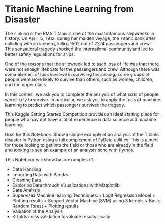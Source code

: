 # Titanic Machine Learning from Disaster
The sinking of the RMS Titanic is one of the most infamous shipwrecks in history. On April 15, 1912, during her maiden voyage, the Titanic sank after colliding with an iceberg, killing 1502 out of 2224 passengers and crew. This sensational tragedy shocked the international community and led to better safety regulations for ships.

One of the reasons that the shipwreck led to such loss of life was that there were not enough lifeboats for the passengers and crew. Although there was some element of luck involved in surviving the sinking, some groups of people were more likely to survive than others, such as women, children, and the upper-class.

In this contest, we ask you to complete the analysis of what sorts of people were likely to survive. In particular, we ask you to apply the tools of machine learning to predict which passengers survived the tragedy.

This Kaggle Getting Started Competition provides an ideal starting place for people who may not have a lot of experience in data science and machine learning.

Goal for this Notebook:
Show a simple example of an analysis of the Titanic disaster in Python using a full complement of PyData utilities. This is aimed for those looking to get into the field or those who are already in the field and looking to see an example of an analysis done with Python.

This Notebook will show basic examples of:
- Data Handling
- Importing Data with Pandas
- Cleaning Data
- Exploring Data through Visualizations with Matplotlib
- Data Analysis
- Supervised Machine learning Techniques: + Logit Regression Model + Plotting results + Support Vector Machine (SVM) using 3 kernels + Basic Random Forest + Plotting results
- Valuation of the Analysis
- K-folds cross validation to valuate results locally
